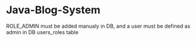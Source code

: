 # Java-Blog-System

ROLE_ADMIN must be added manualy in DB, 
and a user must be defined as admin in DB users_roles table